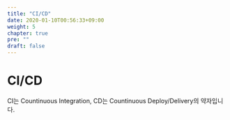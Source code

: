 ```yaml
---
title: "CI/CD"
date: 2020-01-10T00:56:33+09:00
weight: 5
chapter: true
pre: ""
draft: false
---
```


# CI/CD

CI는 Countinuous Integration, CD는 Countinuous Deploy/Delivery의 약자입니다.